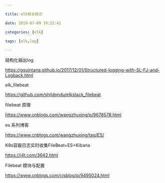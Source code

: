 ```yaml
---

title: elk相关知识

date: 2019-07-09 19:22:42

categories: [elk]

tags: [elk,log]

---
```



结构化输出log

https://gquintana.github.io/2017/12/01/Structured-logging-with-SL-FJ-and-Logback.html


elk_filebeat

https://github.com/shildondu/elkstack_filebeat

filebeat 原理

https://www.cnblogs.com/wangzhuxing/p/9678578.html

es 系列博客

https://www.cnblogs.com/wangzhuxing/tag/ES/

K8s容器日志实时收集FileBeat+ES+Kibana

https://i4t.com/3642.html

Filebeat 模块与配置

https://www.cnblogs.com/cjsblog/p/9495024.html